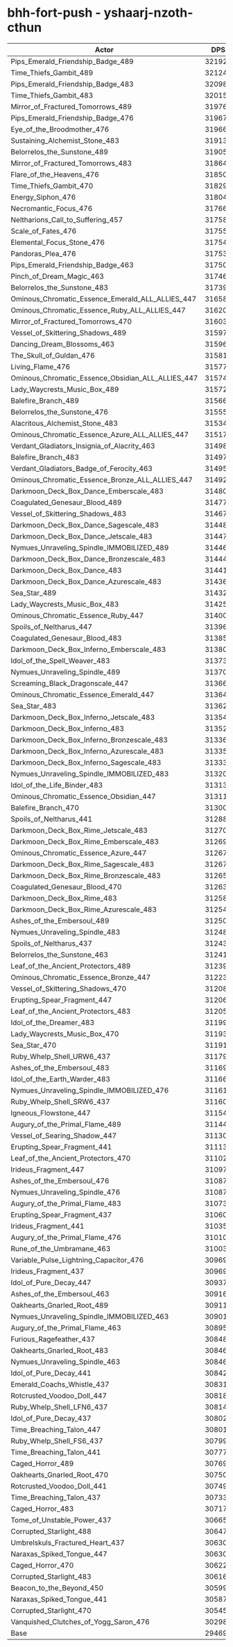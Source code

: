 # bhh-fort-push - yshaarj-nzoth-cthun
| Actor | DPS | Increase |
|---|:---:|:---:|
|Pips_Emerald_Friendship_Badge_489|321923|9.24%|
|Time_Thiefs_Gambit_489|321245|9.01%|
|Pips_Emerald_Friendship_Badge_483|320986|8.92%|
|Time_Thiefs_Gambit_483|320153|8.64%|
|Mirror_of_Fractured_Tomorrows_489|319766|8.51%|
|Pips_Emerald_Friendship_Badge_476|319672|8.48%|
|Eye_of_the_Broodmother_476|319661|8.47%|
|Sustaining_Alchemist_Stone_483|319132|8.29%|
|Belorrelos_the_Sunstone_489|319050|8.27%|
|Mirror_of_Fractured_Tomorrows_483|318648|8.13%|
|Flare_of_the_Heavens_476|318500|8.08%|
|Time_Thiefs_Gambit_470|318291|8.01%|
|Energy_Siphon_476|318042|7.92%|
|Necromantic_Focus_476|317669|7.80%|
|Neltharions_Call_to_Suffering_457|317584|7.77%|
|Scale_of_Fates_476|317557|7.76%|
|Elemental_Focus_Stone_476|317541|7.75%|
|Pandoras_Plea_476|317531|7.75%|
|Pips_Emerald_Friendship_Badge_463|317508|7.74%|
|Pinch_of_Dream_Magic_463|317468|7.73%|
|Belorrelos_the_Sunstone_483|317397|7.70%|
|Ominous_Chromatic_Essence_Emerald_ALL_ALLIES_447|316586|7.43%|
|Ominous_Chromatic_Essence_Ruby_ALL_ALLIES_447|316207|7.30%|
|Mirror_of_Fractured_Tomorrows_470|316030|7.24%|
|Vessel_of_Skittering_Shadows_489|315978|7.22%|
|Dancing_Dream_Blossoms_463|315963|7.22%|
|The_Skull_of_Guldan_476|315815|7.17%|
|Living_Flame_476|315779|7.16%|
|Ominous_Chromatic_Essence_Obsidian_ALL_ALLIES_447|315740|7.14%|
|Lady_Waycrests_Music_Box_489|315728|7.14%|
|Balefire_Branch_489|315664|7.12%|
|Belorrelos_the_Sunstone_476|315558|7.08%|
|Alacritous_Alchemist_Stone_483|315342|7.01%|
|Ominous_Chromatic_Essence_Azure_ALL_ALLIES_447|315172|6.95%|
|Verdant_Gladiators_Insignia_of_Alacrity_463|314988|6.89%|
|Balefire_Branch_483|314970|6.88%|
|Verdant_Gladiators_Badge_of_Ferocity_463|314955|6.88%|
|Ominous_Chromatic_Essence_Bronze_ALL_ALLIES_447|314921|6.86%|
|Darkmoon_Deck_Box_Dance_Emberscale_483|314808|6.83%|
|Coagulated_Genesaur_Blood_489|314777|6.82%|
|Vessel_of_Skittering_Shadows_483|314677|6.78%|
|Darkmoon_Deck_Box_Dance_Sagescale_483|314480|6.72%|
|Darkmoon_Deck_Box_Dance_Jetscale_483|314472|6.71%|
|Nymues_Unraveling_Spindle_IMMOBILIZED_489|314468|6.71%|
|Darkmoon_Deck_Box_Dance_Bronzescale_483|314442|6.70%|
|Darkmoon_Deck_Box_Dance_483|314415|6.69%|
|Darkmoon_Deck_Box_Dance_Azurescale_483|314369|6.68%|
|Sea_Star_489|314323|6.66%|
|Lady_Waycrests_Music_Box_483|314253|6.64%|
|Ominous_Chromatic_Essence_Ruby_447|314002|6.55%|
|Spoils_of_Neltharus_447|313965|6.54%|
|Coagulated_Genesaur_Blood_483|313857|6.50%|
|Darkmoon_Deck_Box_Inferno_Emberscale_483|313803|6.49%|
|Idol_of_the_Spell_Weaver_483|313734|6.46%|
|Nymues_Unraveling_Spindle_489|313703|6.45%|
|Screaming_Black_Dragonscale_447|313660|6.44%|
|Ominous_Chromatic_Essence_Emerald_447|313642|6.43%|
|Sea_Star_483|313620|6.42%|
|Darkmoon_Deck_Box_Inferno_Jetscale_483|313546|6.40%|
|Darkmoon_Deck_Box_Inferno_483|313520|6.39%|
|Darkmoon_Deck_Box_Inferno_Bronzescale_483|313369|6.34%|
|Darkmoon_Deck_Box_Inferno_Azurescale_483|313351|6.33%|
|Darkmoon_Deck_Box_Inferno_Sagescale_483|313333|6.33%|
|Nymues_Unraveling_Spindle_IMMOBILIZED_483|313209|6.28%|
|Idol_of_the_Life_Binder_483|313130|6.26%|
|Ominous_Chromatic_Essence_Obsidian_447|313114|6.25%|
|Balefire_Branch_470|313008|6.22%|
|Spoils_of_Neltharus_441|312882|6.17%|
|Darkmoon_Deck_Box_Rime_Jetscale_483|312705|6.11%|
|Darkmoon_Deck_Box_Rime_Emberscale_483|312698|6.11%|
|Ominous_Chromatic_Essence_Azure_447|312673|6.10%|
|Darkmoon_Deck_Box_Rime_Sagescale_483|312670|6.10%|
|Darkmoon_Deck_Box_Rime_Bronzescale_483|312653|6.10%|
|Coagulated_Genesaur_Blood_470|312636|6.09%|
|Darkmoon_Deck_Box_Rime_483|312581|6.07%|
|Darkmoon_Deck_Box_Rime_Azurescale_483|312543|6.06%|
|Ashes_of_the_Embersoul_489|312507|6.05%|
|Nymues_Unraveling_Spindle_483|312486|6.04%|
|Spoils_of_Neltharus_437|312438|6.02%|
|Belorrelos_the_Sunstone_463|312416|6.01%|
|Leaf_of_the_Ancient_Protectors_489|312395|6.01%|
|Ominous_Chromatic_Essence_Bronze_447|312234|5.95%|
|Vessel_of_Skittering_Shadows_470|312085|5.90%|
|Erupting_Spear_Fragment_447|312061|5.89%|
|Leaf_of_the_Ancient_Protectors_483|312059|5.89%|
|Idol_of_the_Dreamer_483|311997|5.87%|
|Lady_Waycrests_Music_Box_470|311938|5.85%|
|Sea_Star_470|311919|5.85%|
|Ruby_Whelp_Shell_URW6_437|311790|5.80%|
|Ashes_of_the_Embersoul_483|311698|5.77%|
|Idol_of_the_Earth_Warder_483|311661|5.76%|
|Nymues_Unraveling_Spindle_IMMOBILIZED_476|311618|5.74%|
|Ruby_Whelp_Shell_SRW6_437|311602|5.74%|
|Igneous_Flowstone_447|311544|5.72%|
|Augury_of_the_Primal_Flame_489|311440|5.68%|
|Vessel_of_Searing_Shadow_447|311304|5.64%|
|Erupting_Spear_Fragment_441|311136|5.58%|
|Leaf_of_the_Ancient_Protectors_470|311028|5.54%|
|Irideus_Fragment_447|310975|5.53%|
|Ashes_of_the_Embersoul_476|310879|5.49%|
|Nymues_Unraveling_Spindle_476|310879|5.49%|
|Augury_of_the_Primal_Flame_483|310731|5.44%|
|Erupting_Spear_Fragment_437|310607|5.40%|
|Irideus_Fragment_441|310354|5.31%|
|Augury_of_the_Primal_Flame_476|310107|5.23%|
|Rune_of_the_Umbramane_463|310030|5.20%|
|Variable_Pulse_Lightning_Capacitor_476|309699|5.09%|
|Irideus_Fragment_437|309694|5.09%|
|Idol_of_Pure_Decay_447|309371|4.98%|
|Ashes_of_the_Embersoul_463|309169|4.91%|
|Oakhearts_Gnarled_Root_489|309117|4.90%|
|Nymues_Unraveling_Spindle_IMMOBILIZED_463|309016|4.86%|
|Augury_of_the_Primal_Flame_463|308955|4.84%|
|Furious_Ragefeather_437|308485|4.68%|
|Oakhearts_Gnarled_Root_483|308466|4.67%|
|Nymues_Unraveling_Spindle_463|308463|4.67%|
|Idol_of_Pure_Decay_441|308421|4.66%|
|Emerald_Coachs_Whistle_437|308310|4.62%|
|Rotcrusted_Voodoo_Doll_447|308188|4.58%|
|Ruby_Whelp_Shell_LFN6_437|308148|4.57%|
|Idol_of_Pure_Decay_437|308023|4.52%|
|Time_Breaching_Talon_447|308013|4.52%|
|Ruby_Whelp_Shell_FS6_437|307993|4.51%|
|Time_Breaching_Talon_441|307773|4.44%|
|Caged_Horror_489|307698|4.41%|
|Oakhearts_Gnarled_Root_470|307504|4.35%|
|Rotcrusted_Voodoo_Doll_441|307497|4.35%|
|Time_Breaching_Talon_437|307337|4.29%|
|Caged_Horror_483|307177|4.24%|
|Tome_of_Unstable_Power_437|306657|4.06%|
|Corrupted_Starlight_488|306476|4.00%|
|Umbrelskuls_Fractured_Heart_437|306309|3.94%|
|Naraxas_Spiked_Tongue_447|306300|3.94%|
|Caged_Horror_470|306224|3.91%|
|Corrupted_Starlight_483|306164|3.89%|
|Beacon_to_the_Beyond_450|305999|3.84%|
|Naraxas_Spiked_Tongue_441|305871|3.79%|
|Corrupted_Starlight_470|305451|3.65%|
|Vanquished_Clutches_of_Yogg_Saron_476|302989|2.82%|
|Base|294691|0.00%|
